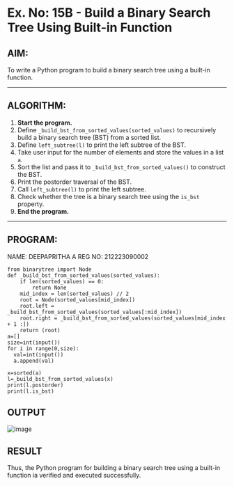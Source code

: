 # Ex. No: 15B - Build a Binary Search Tree Using Built-in Function

## AIM:
To write a Python program to build a binary search tree using a built-in function.

---

## ALGORITHM:

1. **Start the program.**
2. Define `_build_bst_from_sorted_values(sorted_values)` to recursively build a binary search tree (BST) from a sorted list.
3. Define `left_subtree(l)` to print the left subtree of the BST.
4. Take user input for the number of elements and store the values in a list `a`.
5. Sort the list and pass it to `_build_bst_from_sorted_values()` to construct the BST.
6. Print the postorder traversal of the BST.
7. Call `left_subtree(l)` to print the left subtree.
8. Check whether the tree is a binary search tree using the `is_bst` property.
9. **End the program.**

---

## PROGRAM:
NAME: DEEPAPRITHA A
REG NO: 212223090002

```
from binarytree import Node
def _build_bst_from_sorted_values(sorted_values):
    if len(sorted_values) == 0:
        return None
    mid_index = len(sorted_values) // 2
    root = Node(sorted_values[mid_index])
    root.left = _build_bst_from_sorted_values(sorted_values[:mid_index])
    root.right = _build_bst_from_sorted_values(sorted_values[mid_index + 1 :])  
    return (root)
a=[]
size=int(input())
for i in range(0,size):
  val=int(input())
  a.append(val)

x=sorted(a)
l=_build_bst_from_sorted_values(x)
print(l.postorder)
print(l.is_bst)

```

## OUTPUT

![image](https://github.com/user-attachments/assets/640033d1-e758-4ffe-a5a1-aed2b5be85f5)

## RESULT

Thus, the Python program for building a binary search tree using a built-in function ia verified and executed successfully.
